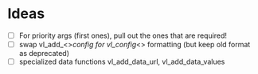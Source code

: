 # Ideas 

- [ ] For priority args (first ones), pull out the ones that are required!
- [ ] swap vl_add_<>_config for vl_config_<> formatting (but keep old format as deprecated)
- [ ] specialized data functions vl_add_data_url, vl_add_data_values